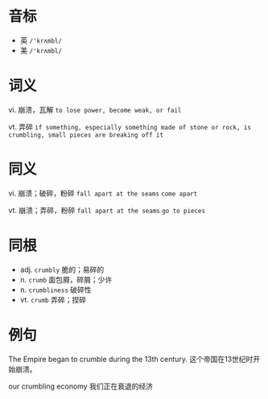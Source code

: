 # 音标

- 英 `/'krʌmbl/`
- 美 `/'krʌmbl/`

# 词义

vi. 崩溃，瓦解
`to lose power, become weak, or fail`

vt. 弄碎
`if something, especially something made of stone or rock, is crumbling, small pieces are breaking off it`

# 同义

vi. 崩溃；破碎，粉碎
`fall apart at the seams` `come apart`

vt. 崩溃；弄碎，粉碎
`fall apart at the seams` `go to pieces`

# 同根

- adj. `crumbly` 脆的；易碎的
- n. `crumb` 面包屑，碎屑；少许
- n. `crumbliness` 破碎性
- vt. `crumb` 弄碎；捏碎

# 例句

The Empire began to crumble during the 13th century.
这个帝国在13世纪时开始崩溃。

our crumbling economy
我们正在衰退的经济


